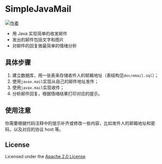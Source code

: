# SimpleJavaMail

[![作者](https://img.shields.io/badge/%E4%BD%9C%E8%80%85-KyonHuang-7AD6FD.svg)](http://kyonhuang.top)

* 用 Java 实现简单的收发邮件
* 发出的邮件包括文字和图片
* 对邮件的回复做最简单的情绪分析

## 具体步骤

1. 建立数据库，用一张表来存储收件人的邮箱地址（表结构见`doc/email.sql`）；
2. 使用`javax.mail`实现从自己的邮件地址发件；
3. 使用`javax.mail`实现收件；
4. 分析邮件回复，根据情绪结果打印对应的提示。

## 使用注意

你需要根据代码注释中的提示补齐或修改一些内容，比如发件人的邮箱地址和密码，以及对应的协议 host 等。

## License

Licensed under the [Apache 2.0 License](https://github.com/bighuang624/SimpleJavaMail/blob/master/LICENSE)